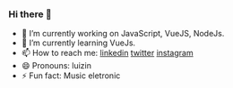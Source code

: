 ### Hi there 👋

- 🔭 I’m currently working on  JavaScript, VueJS, NodeJs.
- 🌱 I’m currently learning VueJs.
- 📫 How to reach me: [linkedin](https://www.linkedin.com/in/luizpaulogroup/) [twitter](https://twitter.com/luizpaulogroup) [instagram](https://www.instagram.com/luizpaulogroup/)
- 😄 Pronouns: luizin
- ⚡ Fun fact: Music eletronic
